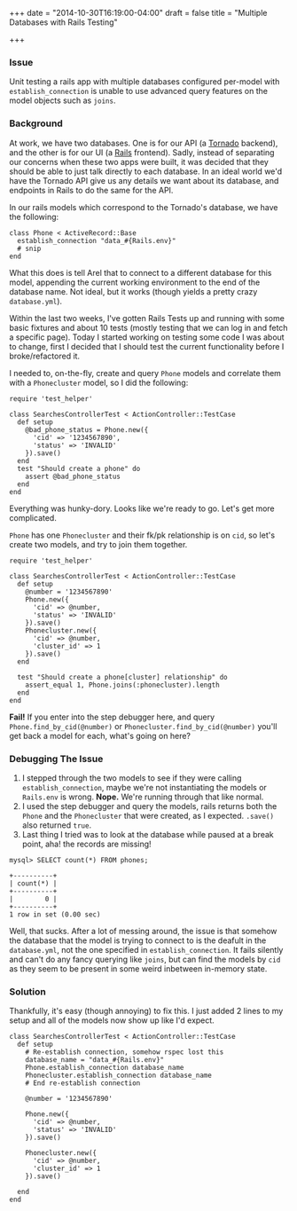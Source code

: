 +++
date = "2014-10-30T16:19:00-04:00"
draft = false
title = "Multiple Databases with Rails Testing"

+++

### Issue

Unit testing a rails app with multiple databases configured per-model with `establish_connection` is unable to use advanced query features on the model objects such as `joins`.

### Background

At work, we have two databases. One is for our API (a [Tornado](http://www.tornadoweb.org/en/stable/) backend), and the other is for our UI (a [Rails](http://rubyonrails.org) frontend). Sadly, instead of separating our concerns when these two apps were built, it was decided that they should be able to just talk directly to each database. In an ideal world we'd have the Tornado API give us any details we want about its database, and endpoints in Rails to do the same for the API.

In our rails models which correspond to the Tornado's database, we have the following:

```language-ruby
class Phone < ActiveRecord::Base
  establish_connection "data_#{Rails.env}"
  # snip
end
```

What this does is tell Arel that to connect to a different database for this model, appending the current working environment to the end of the database name. Not ideal, but it works (though yields a pretty crazy `database.yml`).

Within the last two weeks, I've gotten Rails Tests up and running with some basic fixtures and about 10 tests (mostly testing that we can log in and fetch a specific page). Today I started working on testing some code I was about to change, first I decided that I should test the current functionality before I broke/refactored it.

I needed to, on-the-fly, create and query `Phone` models and correlate them with a `Phonecluster` model, so I did the following:

```language-ruby
require 'test_helper'

class SearchesControllerTest < ActionController::TestCase
  def setup
    @bad_phone_status = Phone.new({
      'cid' => '1234567890',
      'status' => 'INVALID'
    }).save()
  end
  test "Should create a phone" do
    assert @bad_phone_status
  end
end
```

Everything was hunky-dory. Looks like we're ready to go. Let's get more complicated.

`Phone` has one `Phonecluster` and their fk/pk relationship is on `cid`, so let's create two models, and try to join them together.

```language-ruby
require 'test_helper'

class SearchesControllerTest < ActionController::TestCase
  def setup
    @number = '1234567890'
    Phone.new({
      'cid' => @number,
      'status' => 'INVALID'
    }).save()
    Phonecluster.new({
      'cid' => @number,
      'cluster_id' => 1
    }).save()
  end
  
  test "Should create a phone[cluster] relationship" do
    assert_equal 1, Phone.joins(:phonecluster).length
  end
end
```

__Fail!__ If you enter into the step debugger here, and query `Phone.find_by_cid(@number)` or `Phonecluster.find_by_cid(@number)` you'll get back a model for each, what's going on here?

### Debugging The Issue

1. I stepped through the two models to see if they were calling `establish_connection`, maybe we're not instantiating the models or `Rails.env` is wrong. __Nope.__ We're running through that like normal.
1. I used the step debugger and query the models, rails returns both the `Phone` and the `Phonecluster` that were created, as I expected. `.save()` also returned `true`.
1. Last thing I tried was to look at the database while paused at a break point, aha! the records are missing!
```language-sql
mysql> SELECT count(*) FROM phones;
```
```
+----------+
| count(*) |
+----------+
|        0 |
+----------+
1 row in set (0.00 sec)
```

Well, that sucks. After a lot of messing around, the issue is that somehow the database that the model is trying to connect to is the deafult in the `database.yml`, not the one specified in `establish_connection`. It fails silently and can't do any fancy querying like `joins`, but can find the models by `cid` as they seem to be present in some weird inbetween in-memory state.

### Solution

Thankfully, it's easy (though annoying) to fix this. I just added 2 lines to my setup and all of the models now show up like I'd expect.
```language-ruby
class SearchesControllerTest < ActionController::TestCase
  def setup
    # Re-establish connection, somehow rspec lost this
    database_name = "data_#{Rails.env}"
    Phone.establish_connection database_name
    Phonecluster.establish_connection database_name
    # End re-establish connection
    
    @number = '1234567890'
    
    Phone.new({
      'cid' => @number,
      'status' => 'INVALID'
    }).save()
    
    Phonecluster.new({
      'cid' => @number,
      'cluster_id' => 1
    }).save()
    
  end
end
```
